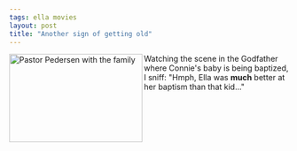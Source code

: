 ```yaml
---
tags: ella movies
layout: post
title: "Another sign of getting old"
---
```




<a href="http://www.flickr.com/photos/cwinters/489088754/" ><img src="http://farm1.static.flickr.com/218/489088754_2df78bb4a3_m.jpg" width="240" height="160" alt="Pastor Pedersen with the family" align="left" border="0" /></a>

<p>Watching the scene in the Godfather where Connie's baby is being baptized, I sniff: "Hmph, Ella was <b>much</b> better at her baptism than that kid..." <br clear="all" /></p>


